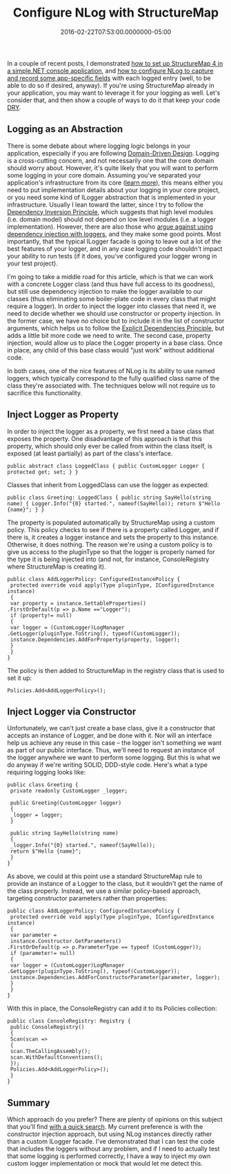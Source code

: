 ﻿---
title: Configure NLog with StructureMap
date: "2016-02-22T07:53:00.0000000-05:00"
description: In a couple of recent posts, I demonstrated how to set up StructureMap 4 in a simple.NET console application, and how to configure NLog to capture and record some app-specific fields with each logged entry (well, to be able to do so if desired, anyway).
featuredImage: /img/subscribe-3534409_1280.jpg
---

In a couple of recent posts, I demonstrated [how to set up StructureMap 4 in a simple.NET console application](http://ardalis.com/using-structuremap-4-in-a-console-app), and [how to configure NLog to capture and record some app-specific fields](http://ardalis.com/configure-nlog-to-log-application-specific-data) with each logged entry (well, to be able to do so if desired, anyway). If you're using StructureMap already in your application, you may want to leverage it for your logging as well. Let's consider that, and then show a couple of ways to do it that keep your code [DRY](http://deviq.com/don-t-repeat-yourself/).

## Logging as an Abstraction

There is some debate about where logging logic belongs in your application, especially if you are following [Domain-Driven Design](http://bit.ly/PS-DDD). Logging is a cross-cutting concern, and not necessarily one that the core domain should worry about. However, it's quite likely that you will want to perform some logging in your core domain. Assuming you've separated your application's infrastructure from its core ([learn more](https://www.pluralsight.com/courses/n-tier-apps-part1)), this means either you need to put implementation details about your logging in your core project, or you need some kind of ILogger abstraction that is implemented in your infrastructure. Usually I lean toward the latter, since I try to follow the [Dependency Inversion Principle](http://deviq.com/dependency-inversion-principle/), which suggests that high level modules (i.e. domain model) should not depend on low level modules (i.e. a logger implementation). However, there are also those who [argue against using dependency injection with loggers](https://jamesmckay.net/2014/09/how-not-to-do-logging-unnecessary-abstractions/), and they make some good points. Most importantly, that the typical ILogger facade is going to leave out a lot of the best features of your logger, and in any case logging code shouldn't impact your ability to run tests (if it does, you've configured your logger wrong in your test project).

I'm going to take a middle road for this article, which is that we can work with a concrete Logger class (and thus have full access to its goodness), but still use dependency injection to make the logger available to our classes (thus eliminating some boiler-plate code in every class that might require a logger). In order to inject the logger into classes that need it, we need to decide whether we should use constructor or property injection. In the former case, we have no choice but to include it in the list of constructor arguments, which helps us to follow the [Explicit Dependencies Principle](http://deviq.com/explicit-dependencies-principle), but adds a little bit more code we need to write. The second case, property injection, would allow us to place the Logger property in a base class. Once in place, any child of this base class would "just work" without additional code.

In both cases, one of the nice features of NLog is its ability to use named loggers, which typically correspond to the fully qualified class name of the class they're associated with. The techniques below will not require us to sacrifice this functionality.

## Inject Logger as Property

In order to inject the logger as a property, we first need a base class that exposes the property. One disadvantage of this approach is that this property, which should only ever be called from within the class itself, is exposed (at least partially) as part of the class's interface.

`public abstract class LoggedClass {
 public CustomLogger Logger { protected get; set; }
}`

Classes that inherit from LoggedClass can use the logger as expected:

`public class Greeting: LoggedClass {
 public string SayHello(string name)
 {
 Logger.Info("{0} started.", nameof(SayHello));
 return $"Hello {name}";
 }
}`

The property is populated automatically by StructureMap using a custom policy. This policy checks to see if there is a property called Logger, and if there is, it creates a logger instance and sets the property to this instance. Otherwise, it does nothing. The reason we're using a custom policy is to give us access to the pluginType so that the logger is properly named for the type it is being injected into (and not, for instance, ConsoleRegistry where StructureMap is creating it).

```
public class AddLoggerPolicy: ConfiguredInstancePolicy {
 protected override void apply(Type pluginType, IConfiguredInstance instance)
 {
 var property = instance.SettableProperties()
.FirstOrDefault(p => p.Name =="Logger");
 if (property!= null)
 {
 var logger = (CustomLogger)LogManager
.GetLogger(pluginType.ToString(), typeof(CustomLogger));
 instance.Dependencies.AddForProperty(property, logger);
 }
 }
}
```

The policy is then added to StructureMap in the registry class that is used to set it up:

`Policies.Add<AddLoggerPolicy>();`

## Inject Logger via Constructor

Unfortunately, we can't just create a base class, give it a constructor that accepts an instance of Logger, and be done with it. Nor will an interface help us achieve any reuse in this case – the logger isn't something we want as part of our public interface. Thus, we'll need to request an instance of the logger anywhere we want to perform some logging. But this is what we do anyway if we're writing SOLID, DDD-style code. Here's what a type requiring logging looks like:

```
public class Greeting {
 private readonly CustomLogger _logger;

 public Greeting(CustomLogger logger)
 {
 _logger = logger;
 }

 public string SayHello(string name)
 {
 _logger.Info("{0} started.", nameof(SayHello));
 return $"Hello {name}";
 }
}
```

As above, we could at this point use a standard StructureMap rule to provide an instance of a Logger to the class, but it wouldn't get the name of the class properly. Instead, we use a similar policy-based approach, targeting constructor parameters rather than properties:

```
public class AddLoggerPolicy: ConfiguredInstancePolicy {
 protected override void apply(Type pluginType, IConfiguredInstance instance)
 {
 var parameter =
 instance.Constructor.GetParameters()
.FirstOrDefault(p => p.ParameterType == typeof (CustomLogger));
 if (parameter!= null)
 {
 var logger = (CustomLogger)LogManager
.GetLogger(pluginType.ToString(), typeof(CustomLogger));
 instance.Dependencies.AddForConstructorParameter(parameter, logger);
 }
 }
}
```

With this in place, the ConsoleRegistry can add it to its Policies collection:

```
public class ConsoleRegistry: Registry {
 public ConsoleRegistry()
 {
 Scan(scan =>
 {
 scan.TheCallingAssembly();
 scan.WithDefaultConventions();
 });
 Policies.Add<AddLoggerPolicy>();
 }
}
```

## Summary

Which approach do you prefer? There are plenty of opinions on this subject that you'll find [with a quick search](https://www.google.com/webhp?sourceid=chrome-instant&rlz=1C1CHWA_enUS614US614&ion=1&espv=2&ie=UTF-8#q=logging%20dependency%20injection). My current preference is with the constructor injection approach, but using NLog instances directly rather than a custom ILogger facade. I've demonstrated that I can test the code that includes the loggers without any problem, and if I need to actually test that some logging is performed correctly, I have a way to inject my own custom logger implementation or mock that would let me detect this.

